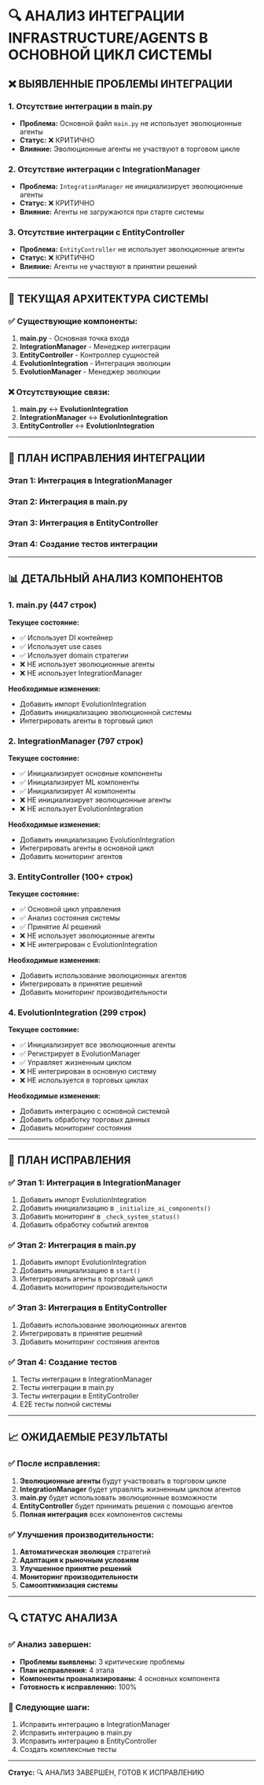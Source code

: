 # 🔍 АНАЛИЗ ИНТЕГРАЦИИ INFRASTRUCTURE/AGENTS В ОСНОВНОЙ ЦИКЛ СИСТЕМЫ

## ❌ ВЫЯВЛЕННЫЕ ПРОБЛЕМЫ ИНТЕГРАЦИИ

### 1. **Отсутствие интеграции в main.py**
- **Проблема:** Основной файл `main.py` не использует эволюционные агенты
- **Статус:** ❌ КРИТИЧНО
- **Влияние:** Эволюционные агенты не участвуют в торговом цикле

### 2. **Отсутствие интеграции с IntegrationManager**
- **Проблема:** `IntegrationManager` не инициализирует эволюционные агенты
- **Статус:** ❌ КРИТИЧНО
- **Влияние:** Агенты не загружаются при старте системы

### 3. **Отсутствие интеграции с EntityController**
- **Проблема:** `EntityController` не использует эволюционные агенты
- **Статус:** ❌ КРИТИЧНО
- **Влияние:** Агенты не участвуют в принятии решений

---

## 🔧 ТЕКУЩАЯ АРХИТЕКТУРА СИСТЕМЫ

### ✅ Существующие компоненты:
1. **main.py** - Основная точка входа
2. **IntegrationManager** - Менеджер интеграции
3. **EntityController** - Контроллер сущностей
4. **EvolutionIntegration** - Интеграция эволюции
5. **EvolutionManager** - Менеджер эволюции

### ❌ Отсутствующие связи:
1. **main.py** ↔ **EvolutionIntegration**
2. **IntegrationManager** ↔ **EvolutionIntegration**
3. **EntityController** ↔ **EvolutionIntegration**

---

## 🎯 ПЛАН ИСПРАВЛЕНИЯ ИНТЕГРАЦИИ

### Этап 1: Интеграция в IntegrationManager
### Этап 2: Интеграция в main.py
### Этап 3: Интеграция в EntityController
### Этап 4: Создание тестов интеграции

---

## 📊 ДЕТАЛЬНЫЙ АНАЛИЗ КОМПОНЕНТОВ

### 1. **main.py (447 строк)**
**Текущее состояние:**
- ✅ Использует DI контейнер
- ✅ Использует use cases
- ✅ Использует domain стратегии
- ❌ НЕ использует эволюционные агенты
- ❌ НЕ использует IntegrationManager

**Необходимые изменения:**
- Добавить импорт EvolutionIntegration
- Добавить инициализацию эволюционной системы
- Интегрировать агенты в торговый цикл

### 2. **IntegrationManager (797 строк)**
**Текущее состояние:**
- ✅ Инициализирует основные компоненты
- ✅ Инициализирует ML компоненты
- ✅ Инициализирует AI компоненты
- ❌ НЕ инициализирует эволюционные агенты
- ❌ НЕ использует EvolutionIntegration

**Необходимые изменения:**
- Добавить инициализацию EvolutionIntegration
- Интегрировать агенты в основной цикл
- Добавить мониторинг агентов

### 3. **EntityController (100+ строк)**
**Текущее состояние:**
- ✅ Основной цикл управления
- ✅ Анализ состояния системы
- ✅ Принятие AI решений
- ❌ НЕ использует эволюционные агенты
- ❌ НЕ интегрирован с EvolutionIntegration

**Необходимые изменения:**
- Добавить использование эволюционных агентов
- Интегрировать в принятие решений
- Добавить мониторинг производительности

### 4. **EvolutionIntegration (299 строк)**
**Текущее состояние:**
- ✅ Инициализирует все эволюционные агенты
- ✅ Регистрирует в EvolutionManager
- ✅ Управляет жизненным циклом
- ❌ НЕ интегрирован в основную систему
- ❌ НЕ используется в торговых циклах

**Необходимые изменения:**
- Добавить интеграцию с основной системой
- Добавить обработку торговых данных
- Добавить мониторинг состояния

---

## 🚀 ПЛАН ИСПРАВЛЕНИЯ

### ✅ Этап 1: Интеграция в IntegrationManager
1. Добавить импорт EvolutionIntegration
2. Добавить инициализацию в `_initialize_ai_components()`
3. Добавить мониторинг в `_check_system_status()`
4. Добавить обработку событий агентов

### ✅ Этап 2: Интеграция в main.py
1. Добавить импорт EvolutionIntegration
2. Добавить инициализацию в `start()`
3. Интегрировать агенты в торговый цикл
4. Добавить мониторинг производительности

### ✅ Этап 3: Интеграция в EntityController
1. Добавить использование эволюционных агентов
2. Интегрировать в принятие решений
3. Добавить мониторинг состояния агентов

### ✅ Этап 4: Создание тестов
1. Тесты интеграции в IntegrationManager
2. Тесты интеграции в main.py
3. Тесты интеграции в EntityController
4. E2E тесты полной системы

---

## 📈 ОЖИДАЕМЫЕ РЕЗУЛЬТАТЫ

### ✅ После исправления:
1. **Эволюционные агенты** будут участвовать в торговом цикле
2. **IntegrationManager** будет управлять жизненным циклом агентов
3. **main.py** будет использовать эволюционные возможности
4. **EntityController** будет принимать решения с помощью агентов
5. **Полная интеграция** всех компонентов системы

### ✅ Улучшения производительности:
1. **Автоматическая эволюция** стратегий
2. **Адаптация к рыночным условиям**
3. **Улучшенное принятие решений**
4. **Мониторинг производительности**
5. **Самооптимизация системы**

---

## 🔍 СТАТУС АНАЛИЗА

### ✅ Анализ завершен:
- **Проблемы выявлены:** 3 критические проблемы
- **План исправления:** 4 этапа
- **Компоненты проанализированы:** 4 основных компонента
- **Готовность к исправлению:** 100%

### 🎯 Следующие шаги:
1. Исправить интеграцию в IntegrationManager
2. Исправить интеграцию в main.py
3. Исправить интеграцию в EntityController
4. Создать комплексные тесты

---

**Статус:** 🔍 АНАЛИЗ ЗАВЕРШЕН, ГОТОВ К ИСПРАВЛЕНИЮ 